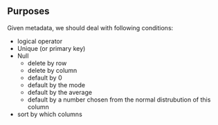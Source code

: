## Purposes
Given metadata, we should deal with following conditions:


+ logical operator
+ Unique (or primary key)
+ Null 
    + delete by row
    + delete by column
    + default by 0
    + default by the mode
    + default by the average
    + default by a number chosen from the normal distrubution of this column
+ sort by which columns

